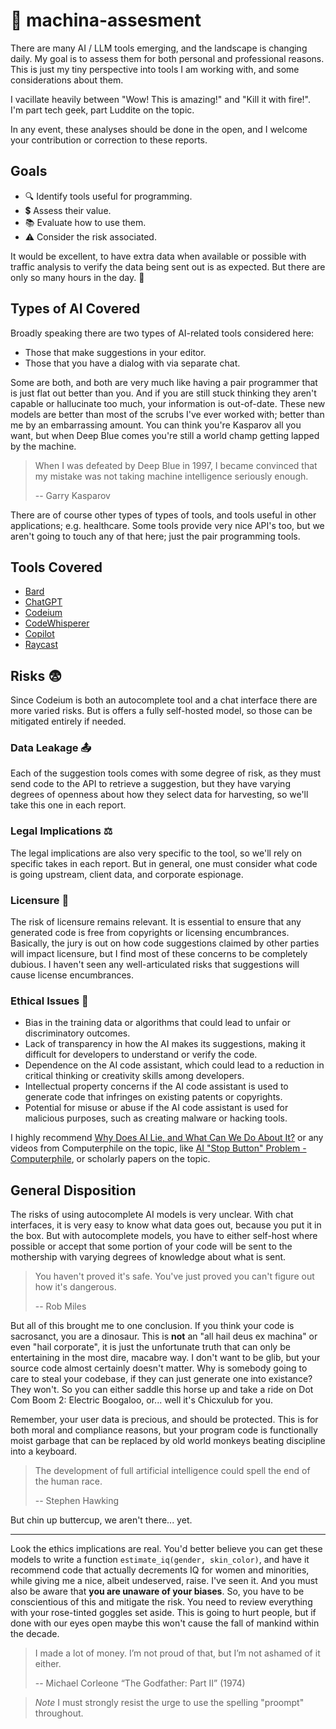 # 🤖 machina-assesment

There are many AI / LLM tools emerging, and the landscape is changing daily. My goal is to assess them for both personal and professional reasons. This is just my tiny perspective into tools I am working with, and some considerations about them.

I vacillate heavily between "Wow! This is amazing!" and "Kill it with fire!". I'm part tech geek, part Luddite on the topic.

In any event, these analyses should be done in the open, and I welcome your contribution or correction to these reports.

## Goals

- 🔍 Identify tools useful for programming.
- 💲 Assess their value.
- 📚 Evaluate how to use them.
- ⚠ Consider the risk associated.

It would be excellent, to have extra data when available or possible with traffic analysis to verify the data being sent out is as expected. But there are only so many hours in the day. 🤷

## Types of AI Covered

Broadly speaking there are two types of AI-related tools considered here:

- Those that make suggestions in your editor.
- Those that you have a dialog with via separate chat.

Some are both, and both are very much like having a pair programmer that is just flat out better than you. And if you are still stuck thinking they aren't capable or hallucinate too much, your information is out-of-date. These new models are better than most of the scrubs I've ever worked with; better than me by an embarrassing amount. You can think you're Kasparov all you want, but when Deep Blue comes you're still a world champ getting lapped by the machine.

> When I was defeated by Deep Blue in 1997, I became convinced that my mistake was not taking machine intelligence seriously enough.
>
> -- Garry Kasparov

There are of course other types of types of tools, and tools useful in other applications; e.g. healthcare. Some tools provide very nice API's too, but we aren't going to touch any of that here; just the pair programming tools.

## Tools Covered

- [Bard](./bard)
- [ChatGPT](./chatgpt.md)
- [Codeium](./codeium.md)
- [CodeWhisperer](./codewhisperer.md)
- [Copilot](./copilot.md)
- [Raycast](./raycast.md)

## Risks 😨

Since Codeium is both an autocomplete tool and a chat interface there are more varied risks. But is offers a fully self-hosted model, so those can be mitigated entirely if needed.

### Data Leakage 📤

Each of the suggestion tools comes with some degree of risk, as they must send code to the API to retrieve a suggestion, but they have varying degrees of openness about how they select data for harvesting, so we'll take this one in each report.

### Legal Implications ⚖️

The legal implications are also very specific to the tool, so we'll rely on specific takes in each report. But in general, one must consider what code is going upstream, client data, and corporate espionage.

### Licensure 📃

The risk of licensure remains relevant. It is essential to ensure that any generated code is free from copyrights or licensing encumbrances. Basically, the jury is out on how code suggestions claimed by other parties will impact licensure, but I find most of these concerns to be completely dubious. I haven't seen any well-articulated risks that suggestions will cause license encumbrances.

### Ethical Issues 🤔

- Bias in the training data or algorithms that could lead to unfair or discriminatory outcomes.
- Lack of transparency in how the AI makes its suggestions, making it difficult for developers to understand or verify the code.
- Dependence on the AI code assistant, which could lead to a reduction in critical thinking or creativity skills among developers.
- Intellectual property concerns if the AI code assistant is used to generate code that infringes on existing patents or copyrights.
- Potential for misuse or abuse if the AI code assistant is used for malicious purposes, such as creating malware or hacking tools.

I highly recommend [Why Does AI Lie, and What Can We Do About It?](https://youtu.be/w65p_IIp6JY) or any videos from Computerphile on the topic, like [AI "Stop Button" Problem - Computerphile](https://youtu.be/3TYT1QfdfsM), or scholarly papers on the topic.

## General Disposition

The risks of using autocomplete AI models is very unclear. With chat interfaces, it is very easy to know what data goes out, because you put it in the box. But with autocomplete models, you have to either self-host where possible or accept that some portion of your code will be sent to the mothership with varying degrees of knowledge about what is sent.

> You haven't proved it's safe. You've just proved you can't figure out how it's dangerous.
>
> -- Rob Miles

But all of this brought me to one conclusion. If you think your code is sacrosanct, you are a dinosaur. This is **not** an "all hail deus ex machina" or even "hail corporate", it is just the unfortunate truth that can only be entertaining in the most dire, macabre way. I don't want to be glib, but your source code almost certainly doesn't matter. Why is somebody going to care to steal your codebase, if they can just generate one into existance? They won't. So you can either saddle this horse up and take a ride on Dot Com Boom 2: Electric Boogaloo, or... well it's Chicxulub for you.

Remember, your user data is precious, and should be protected. This is for both moral and compliance reasons, but your program code is functionally moist garbage that can be replaced by old world monkeys beating discipline into a keyboard.

> The development of full artificial intelligence could spell the end of the human race.
>
> -- Stephen Hawking

But chin up buttercup, we aren't there... yet.

---

Look the ethics implications are real. You'd better believe you can get these models to write a function `estimate_iq(gender, skin_color)`, and have it recommend code that actually decrements IQ for women and minorities, while giving me a nice, albeit undeserved, raise. I've seen it. And you must also be aware that **you are unaware of your biases**. So, you have to be conscientious of this and mitigate the risk. You need to review everything with your rose-tinted goggles set aside. This is going to hurt people, but if done with our eyes open maybe this won't cause the fall of mankind within the decade.

> I made a lot of money. I’m not proud of that, but I’m not ashamed of it either.
>
> -- Michael Corleone “The Godfather: Part II” (1974)

> *Note* I must strongly resist the urge to use the spelling "proompt" throughout.
